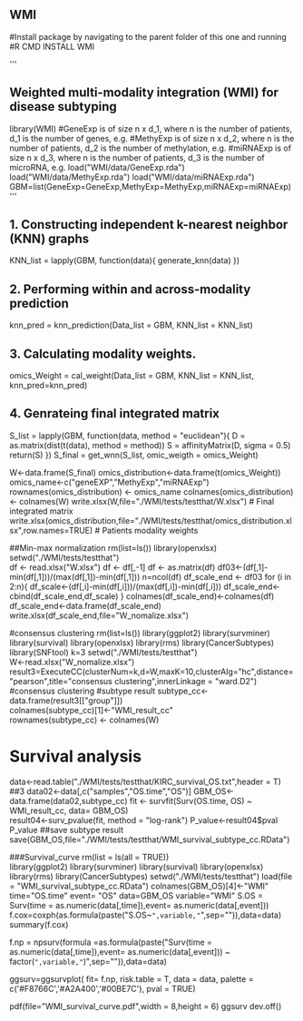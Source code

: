 ## WMI
#Install package by navigating to the parent folder of this one and running
#R CMD INSTALL WMI

'''
## Weighted multi-modality integration (WMI) for disease subtyping
library(WMI)
#GeneExp is of size n x d_1, where n is the number of patients, d_1 is the number of genes, e.g.
#MethyExp is of size n x d_2, where n is the number of patients, d_2 is the number of methylation, e.g.
#miRNAExp is of size n x d_3, where n is the number of patients, d_3 is the number of microRNA, e.g.
load("WMI/data/GeneExp.rda")
load("WMI/data/MethyExp.rda")
load("WMI/data/miRNAExp.rda")
GBM=list(GeneExp=GeneExp,MethyExp=MethyExp,miRNAExp=miRNAExp)
'''

## 1. Constructing independent k-nearest neighbor (KNN) graphs
KNN_list = lapply(GBM, function(data){
  generate_knn(data)
})

## 2. Performing within and across-modality prediction
knn_pred = knn_prediction(Data_list = GBM, KNN_list = KNN_list)

## 3. Calculating modality weights.
omics_Weight = cal_weight(Data_list = GBM, KNN_list = KNN_list, knn_pred=knn_pred)

## 4. Genrateing final integrated matrix
S_list = lapply(GBM, function(data, method = "euclidean"){
  D = as.matrix(dist(t(data), method = method))
  S = affinityMatrix(D, sigma = 0.5)
  return(S)
})
S_final = get_wnn(S_list, omic_weigth = omics_Weight)

W<-data.frame(S_final)
omics_distribution<-data.frame(t(omics_Weight))
omics_name<-c("geneEXP","MethyExp","miRNAExp")               
rownames(omics_distribution) <- omics_name
colnames(omics_distribution) <- colnames(W)
write.xlsx(W,file="./WMI/tests/testthat/W.xlsx")                 # Final integrated matrix
write.xlsx(omics_distribution,file="./WMI/tests/testthat/omics_distribution.xlsx",row.names=TRUE)  # Patients modality weights



##Min-max normalization
rm(list=ls())
library(openxlsx)
setwd("./WMI/tests/testthat")     
df <- read.xlsx("W.xlsx")
df <- df[,-1]
df <- as.matrix(df)
df03<-(df[,1]-min(df[,1]))/(max(df[,1])-min(df[,1]))
n=ncol(df)
df_scale_end <- df03
for (i in 2:n){
  df_scale<-(df[,i]-min(df[,i]))/(max(df[,i])-min(df[,i]))
  df_scale_end<-cbind(df_scale_end,df_scale)
}
colnames(df_scale_end)<-colnames(df)
df_scale_end<-data.frame(df_scale_end)
write.xlsx(df_scale_end,file="W_nomalize.xlsx")



#consensus clustering
rm(list=ls())
library(ggplot2)
library(survminer)
library(survival)
library(openxlsx)
library(rms)
library(CancerSubtypes)
library(SNFtool)
k=3
setwd("./WMI/tests/testthat")      
W<-read.xlsx("W_nomalize.xlsx")
result3=ExecuteCC(clusterNum=k,d=W,maxK=10,clusterAlg="hc",distance="pearson",title="consensus clustering",innerLinkage = "ward.D2")   #consensus clustering
#subtype result
subtype_cc<-data.frame(result3[["group"]])           
colnames(subtype_cc)[1]<-"WMI_result_cc"           
rownames(subtype_cc) <- colnames(W)               
# Survival analysis
data<-read.table("./WMI/tests/testthat/KIRC_survival_OS.txt",header = T) ##3
data02<-data[,c("samples","OS.time","OS")]
GBM_OS<-data.frame(data02,subtype_cc)
fit <- survfit(Surv(OS.time, OS) ~ WMI_result_cc, data= GBM_OS)  
result04<-surv_pvalue(fit, method = "log-rank")
P_value<-result04$pval
P_value
##save subtype result
save(GBM_OS,file="./WMI/tests/testthat/WMI_survival_subtype_cc.RData")



###Survival_curve
rm(list = ls(all = TRUE))  
library(ggplot2)
library(survminer)
library(survival)
library(openxlsx)
library(rms)
library(CancerSubtypes)
setwd("./WMI/tests/testthat")
load(file = "WMI_survival_subtype_cc.RData")
colnames(GBM_OS)[4]<-"WMI"
time="OS.time" 
event= "OS"
data=GBM_OS
variable="WMI"
S.OS = Surv(time = as.numeric(data[,time]),event= as.numeric(data[,event]))
f.cox=coxph(as.formula(paste("S.OS~`",variable,"`",sep="")),data=data)
summary(f.cox)


f.np = npsurv(formula =as.formula(paste("Surv(time = as.numeric(data[,time]),event= as.numeric(data[,event])) ~ factor(`",variable,"`)",sep="")),data=data)

ggsurv=ggsurvplot( fit= f.np,
                   risk.table = T,
                   data = data,
                   palette = c('#F8766C','#A2A400','#00BE7C'),
                   pval = TRUE)

pdf(file="WMI_survival_curve.pdf",width = 8,height = 6)
ggsurv
dev.off()






